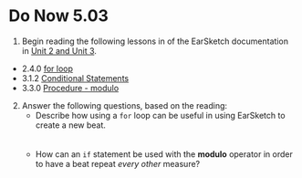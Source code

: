 # Do Now 5.03

1. Begin reading the following lessons in of the EarSketch documentation in [Unit 2 and Unit 3](http://earsketch.gatech.edu/category/unit-2).

* 2.4.0 [for loop](https://earsketch.gatech.edu/earsketch2/#?curriculum=2-4-0)
* 3.1.2 [Conditional Statements](https://earsketch.gatech.edu/earsketch2/#?curriculum=3-1-2)
* 3.3.0 [Procedure - modulo](https://earsketch.gatech.edu/earsketch2/#?curriculum=3-3-0)

2. Answer the following questions, based on the reading:
    * Describe how using a `for` loop can be useful in using EarSketch to create a new beat.<br><br><br>
    * How can an `if` statement be used with the **modulo** operator in order to have a beat repeat *every other* measure?
